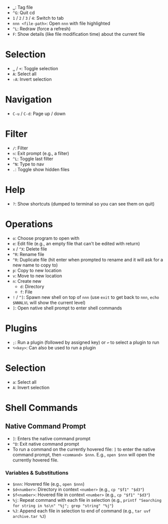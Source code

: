 - `␣`: Tag file
- `^G`: Quit cd
- `1` / `2` / `3` / `4`: Switch to tab
- `nnn <file-path>`: Open `nnn` with file highlighted
- `^L`: Redraw (force a refresh)
- `F`: Show details (like file modification time) about the current file

# Selection

- `␣` / `+`: Toggle selection
- `A`: Select all
- `⇧A`: Invert selection

# Navigation

- `C-u` / `C-d`: Page up / down

# Filter

- `/`: Filter
- `⎋`: Exit prompt (e.g., a filter)
- `^L`: Toggle last filter
- `^N`: Type to nav
- `.`: Toggle show hidden files

# Help

- `?`: Show shortcuts (dumped to terminal so you can see them on quit)

# Operations

- `o`: Choose program to open with
- `e`: Edit file (e.g., an empty file that can't be edited with return)
- `x` / `^X`: Delete file
- `^R`: Rename file
- `^R`: Duplicate file (hit enter when prompted to rename and it will ask for a new name to copy to)
- `p`: Copy to new location
- `v`: Move to new location
- `n`: Create new
    - `d`: Directory
    - `f`: File
- `!` / `^]`: Spawn new shell on top of `nnn` (use `exit` to get back to `nnn`, `echo $NNNLVL` will show the current level)
- `]`: Open native shell prompt to enter shell commands

# Plugins

- `;`: Run a plugin (followed by assigned key) or `↩` to select a plugin to run
- `⌥<key>`: Can also be used to run a plugin

# Selection

- `a`: Select all
- `A`: Invert selection

# Shell Commands

## Native Command Prompt

- `]`: Enters the native command prompt
- `^D`: Exit native command prompt
- To run a command on the currently hovered file: `]` to enter the native command prompt, then `<command> $nnn`. E.g., `open $nnn` will open the currently hovered file.

### Variables & Substitutions

- `$nnn`: Hovered file (e.g., `open $nnn`)
- `$d<number>`: Directory in context `<number>` (e.g., `cp "$f1" "$d3"`)
- `$f<number>`: Hovered file in context `<number>` (e.g., `cp "$f1" "$d3"`)
- `%j`: Repeat command with each file in selection (e.g., `printf "Searching for string in %s\n" "%j"; grep "string" "%j"`)
- `%J`: Append each file in selection to end of command (e.g., `tar uvf archive.tar %J`)

